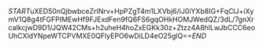 $START$uXED50nQjbwbceZrINrv+HpPZgT4m1LXVbj6/iJ0iYXb8IG+FqClJ+iXymV1Q8g4tFGFPIMEwHf9FJExdFen9fQ6FS6gqOHkHOMJWedQZ/3dL/7gnXrcaIkcjwD9D1/JQW42CMs+h2uheH4hoZxEGKk30z+Ztzz4A8hlLwJbCCC6eoUhCXldYNpeWTCPVMXE0QFlyEPO6wDiLD4eO25glQ==$END$